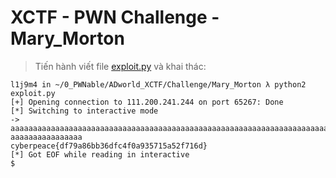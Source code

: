 # XCTF - PWN Challenge - Mary_Morton

>Tiến hành viết file [exploit.py](exploit.py) và khai thác:

```
l1j9m4 in ~/0_PWNable/ADworld_XCTF/Challenge/Mary_Morton λ python2 exploit.py 
[+] Opening connection to 111.200.241.244 on port 65267: Done
[*] Switching to interactive mode
-> aaaaaaaaaaaaaaaaaaaaaaaaaaaaaaaaaaaaaaaaaaaaaaaaaaaaaaaaaaaaaaaaaaaaaaaaaaaaaaaaaaaaaaaaaaaaaaaaaaaaaaaaaaaaaaaaaaaaaaaa
aaaaaaaaaaaaaaaa
cyberpeace{df79a86bb36dfc4f0a935715a52f716d}
[*] Got EOF while reading in interactive
$  
```
